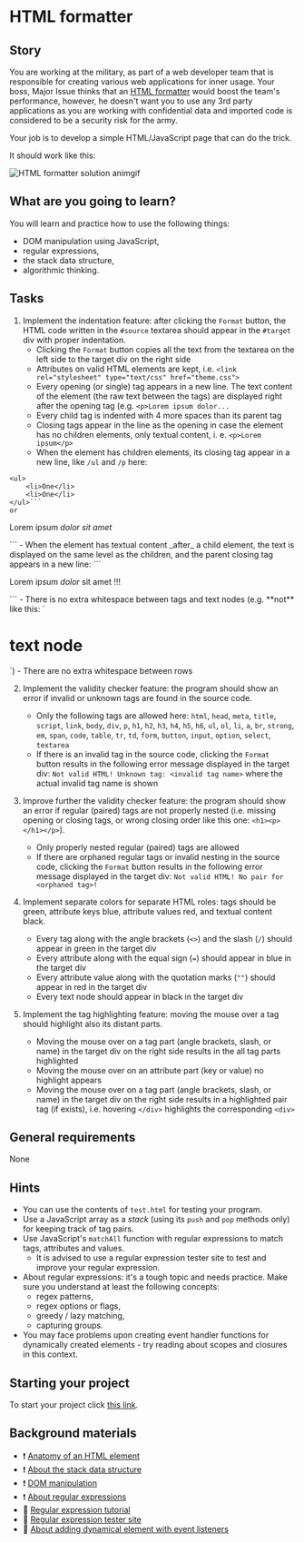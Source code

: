 # HTML formatter

## Story

You are working at the military, as part of a web developer team that is
responsible for creating various web applications for inner usage. Your boss,
Major Issue thinks that an [HTML formatter](https://htmlformatter.com/) would
boost the team's performance, however, he doesn't want you to use any 3rd party
applications as you are working with confidential data and imported code
is considered to be a security risk for the army.

Your job is to develop a simple HTML/JavaScript page that can do the trick.

It should work like this:

![HTML formatter solution animgif](https://learn.code.cool/media/web/html-formatter-solution.gif)

## What are you going to learn?

You will learn and practice how to use the following things:

- DOM manipulation using JavaScript,
- regular expressions,
- the stack data structure,
- algorithmic thinking.

## Tasks

1. Implement the indentation feature: after clicking the `Format` button, the HTML code written in the `#source` textarea should appear in the `#target` div with proper indentation.
    - Clicking the `Format` button copies all the text from the textarea on the left side to the target div on the right side
    - Attributes on valid HTML elements are kept, i.e. `<link rel="stylesheet" type="text/css" href="theme.css">`
    - Every opening (or single) tag appears in a new line. The text content of the element (the raw text between the tags) are displayed right after the opening tag (e.g. `<p>Lorem ipsum dolor...`
    - Every child tag is indented with 4 more spaces than its parent tag
    - Closing tags appear in the line as the opening in case
the element has no children elements, only textual content, i. e.
`<p>Lorem ipsum</p>`
    - When the element has children elements,
its closing tag appear in a new line, like `/ul` and `/p` here:
```
<ul>
    <li>One</li>
    <li>One</li>
</ul>```
or
```
<p>Lorem ipsum
    <em>dolor</em>
    <em>sit amet</em>
</p>```
    - When the element has textual content _after_ a child element,
the text is displayed on the same level as the children,
and the parent closing tag appears in a new line:
```
<p>Lorem ipsum
    <em>dolor</em>
    sit amet !!!
</p>```
    - There is no extra whitespace between tags and text nodes (e.g. **not** like this: `<h1>text node         </h1>`)
    - There are no extra whitespace between rows

2. Implement the validity checker feature: the program should show an error if invalid or unknown tags are found in the source code.
    - Only the following tags are allowed here: `html`, `head`, `meta`, `title`, `script`, `link`, `body`, `div`, `p`, `h1`, `h2`, `h3`, `h4`, `h5`, `h6`, `ul`, `ol`, `li`, `a`, `br`, `strong`, `em`, `span`, `code`, `table`, `tr`, `td`, `form`, `button`, `input`, `option`, `select`, `textarea`
    - If there is an invalid tag in the source code, clicking the `Format` button results in the following error message displayed in the target div: `Not valid HTML! Unknown tag: <invalid tag name>` where the actual invalid tag name is shown

3. Improve further the validity checker feature: the program should show an error if regular (paired) tags are not properly nested (i.e. missing opening or closing tags, or wrong closing order like this one: `<h1><p></h1></p>`).
    - Only properly nested regular (paired) tags are allowed
    - If there are orphaned regular tags or invalid nesting in the source code, clicking the `Format` button results in the following error message displayed in the target div: `Not valid HTML! No pair for <orphaned tag>!`

4. Implement separate colors for separate HTML roles: tags should be green, attribute keys blue, attribute values red, and textual content black.
    - Every tag along with the angle brackets (`<>`) and the slash (`/`) should appear in green in the target div
    - Every attribute along with the equal sign (`=`) should appear in blue in the target div
    - Every attribute value along with the quotation marks (`""`) should appear in red in the target div
    - Every text node should appear in black in the target div

5. Implement the tag highlighting feature: moving the mouse over a tag should highlight also its distant parts.
    - Moving the mouse over on a tag part (angle brackets, slash, or name) in the target div on the right side results in the all tag parts highlighted
    - Moving the mouse over on an attribute part (key or value) no highlight appears
    - Moving the mouse over on a tag part (angle brackets, slash, or name) in the target div on the right side results in a highlighted pair tag (if exists), i.e. hovering `</div>` highlights the corresponding `<div>`

## General requirements

None

## Hints

- You can use the contents of `test.html` for testing your program.
- Use a JavaScript array as a _stack_ (using its `push` and `pop` methods only)
  for keeping track of tag pairs.
- Use JavaScript's `matchAll` function with regular expressions to match tags,
  attributes and values.
    - It is advised to use a regular expression tester site to test and improve your
      regular expression.
- About regular expressions: it's a tough topic and needs practice. Make sure
  you understand at least the following concepts:
    - regex patterns,
    - regex options or flags,
    - greedy / lazy matching,
    - capturing groups.
- You may face problems upon creating event handler functions for dynamically
  created elements - try reading about scopes and closures in this context.

## Starting your project

To start your project click [this link](https://journey.code.cool/v2/project/solo/blueprint/html-formatter/general).

## Background materials

- :exclamation: [Anatomy of an HTML element](https://developer.mozilla.org/en-US/docs/Learn/Getting_started_with_the_web/HTML_basics)
- :exclamation: [About the stack data structure](https://learn.code.cool/full-stack/#/../pages/data-structures/stack.md)
- :exclamation: [DOM manipulation](https://learn.code.cool/full-stack/#/../pages/javascript/javascript-dom)
- :exclamation: [About regular expressions](https://developer.mozilla.org/en/docs/Web/JavaScript/Guide/Regular_Expressions)
- :open_book: [Regular expression tutorial](https://regexone.com/)
- :open_book: [Regular expression tester site](https://regex101.com/)
- :open_book: [About adding dynamical element with event listeners](https://itnext.io/javascript-event-listeners-delegation-vs-closures-8fe52ac49872)
